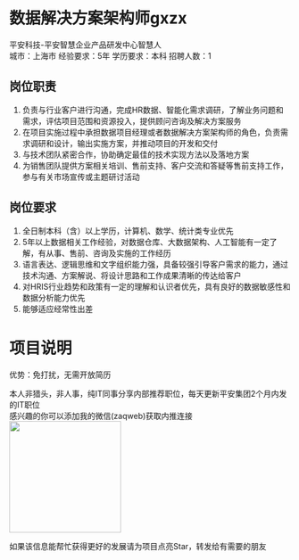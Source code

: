 # 数据解决方案架构师gxzx
平安科技-平安智慧企业产品研发中心智慧人  
城市：上海市 经验要求：5年 学历要求：本科  招聘人数：1

## 岗位职责
1.  负责与行业客户进行沟通，完成HR数据、智能化需求调研，了解业务问题和需求，评估项目范围和资源投入，提供顾问咨询及解决方案服务   
2. 在项目实施过程中承担数据项目经理或者数据解决方案架构师的角色，负责需求调研和设计，输出实施方案，并推动项目的开发和交付   
3. 与技术团队紧密合作，协助确定最佳的技术实现方法以及落地方案   
4. 为销售团队提供方案相关培训、售前支持、客户交流和答疑等售前支持工作，参与有关市场宣传或主题研讨活动

## 岗位要求
1. 全日制本科（含）以上学历，计算机、数学、统计类专业优先   
2. 5年以上数据相关工作经验，对数据仓库、大数据架构、人工智能有一定了解，有从事、售前、咨询及实施的工作经历   
3. 语言表达、逻辑思维和文字组织能力强，具备较强引导客户需求的能力，通过技术沟通、方案解说、将设计思路和工作成果清晰的传达给客户   
4. 对HRIS行业趋势和政策有一定的理解和认识者优先，具有良好的数据敏感性和数据分析能力优先   
5. 能够适应经常性出差

# 项目说明

优势：免打扰，无需开放简历

本人非猎头，非人事，纯IT同事分享内部推荐职位，每天更新平安集团2个月内发的IT职位  
感兴趣的你可以添加我的微信(zaqweb)获取内推连接  
<img src="https://github.com/zaqweb/PA-IT-JOBS/blob/master/WechatICode.jpeg"  height="200" width="200">

如果该信息能帮忙获得更好的发展请为项目点亮Star，转发给有需要的朋友




